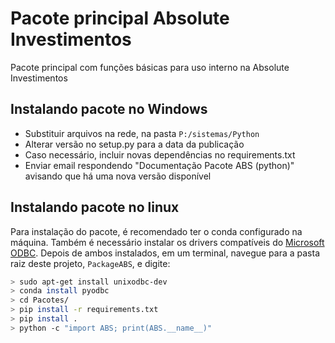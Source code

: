 # Pacote principal Absolute Investimentos

Pacote principal com funções básicas para uso interno na Absolute Investimentos


## Instalando pacote no Windows

- Substituir arquivos na rede, na pasta `P:/sistemas/Python`
- Alterar versão no setup.py para a data da publicação
- Caso necessário, incluir novas dependências no requirements.txt
- Enviar email respondendo "Documentação Pacote ABS (python)" avisando que
 há uma nova versão disponível


## Instalando pacote no linux

Para instalação do pacote, é recomendado ter o conda configurado na máquina.
Também é necessário instalar os drivers compatíveis do [Microsoft ODBC](https://bit.ly/3Bsn0Pz).
 Depois de ambos instalados, em um terminal, navegue para a pasta raiz deste
 projeto, `PackageABS`, e digite:

```bash
> sudo apt-get install unixodbc-dev
> conda install pyodbc
> cd Pacotes/
> pip install -r requirements.txt
> pip install .
> python -c "import ABS; print(ABS.__name__)"
```
